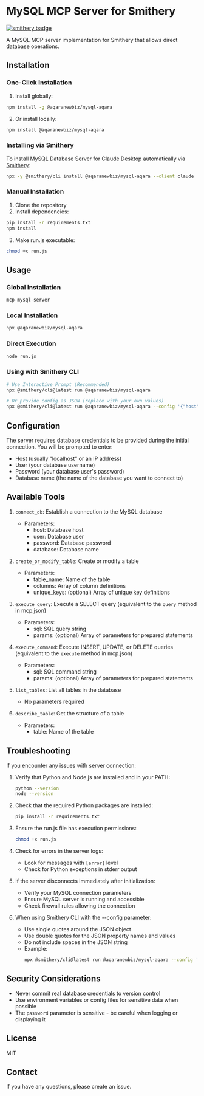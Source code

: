 # MySQL MCP Server for Smithery

[![smithery badge](https://smithery.ai/badge/@aqaranewbiz/mysql-aqara)](https://smithery.ai/server/@aqaranewbiz/mysql-aqara)

A MySQL MCP server implementation for Smithery that allows direct database operations.

## Installation

### One-Click Installation

1. Install globally:
```bash
npm install -g @aqaranewbiz/mysql-aqara
```

2. Or install locally:
```bash
npm install @aqaranewbiz/mysql-aqara
```

### Installing via Smithery

To install MySQL Database Server for Claude Desktop automatically via [Smithery](https://smithery.ai/server/@aqaranewbiz/mysql-aqara):

```bash
npx -y @smithery/cli install @aqaranewbiz/mysql-aqara --client claude
```

### Manual Installation

1. Clone the repository
2. Install dependencies:
```bash
pip install -r requirements.txt
npm install
```
3. Make run.js executable:
```bash
chmod +x run.js
```

## Usage

### Global Installation
```bash
mcp-mysql-server
```

### Local Installation
```bash
npx @aqaranewbiz/mysql-aqara
```

### Direct Execution
```bash
node run.js
```

### Using with Smithery CLI

```bash
# Use Interactive Prompt (Recommended)
npx @smithery/cli@latest run @aqaranewbiz/mysql-aqara

# Or provide config as JSON (replace with your own values)
npx @smithery/cli@latest run @aqaranewbiz/mysql-aqara --config '{"host":"<YOUR_HOST>","user":"<YOUR_USER>","password":"<YOUR_PASSWORD>","database":"<YOUR_DATABASE>"}'
```

## Configuration

The server requires database credentials to be provided during the initial connection. You will be prompted to enter:
- Host (usually "localhost" or an IP address)
- User (your database username)
- Password (your database user's password)
- Database name (the name of the database you want to connect to)

## Available Tools

1. `connect_db`: Establish a connection to the MySQL database
   - Parameters:
     - host: Database host
     - user: Database user
     - password: Database password
     - database: Database name

2. `create_or_modify_table`: Create or modify a table
   - Parameters:
     - table_name: Name of the table
     - columns: Array of column definitions
     - unique_keys: (optional) Array of unique key definitions

3. `execute_query`: Execute a SELECT query (equivalent to the `query` method in mcp.json)
   - Parameters:
     - sql: SQL query string
     - params: (optional) Array of parameters for prepared statements

4. `execute_command`: Execute INSERT, UPDATE, or DELETE queries (equivalent to the `execute` method in mcp.json)
   - Parameters:
     - sql: SQL command string
     - params: (optional) Array of parameters for prepared statements

5. `list_tables`: List all tables in the database
   - No parameters required

6. `describe_table`: Get the structure of a table
   - Parameters:
     - table: Name of the table

## Troubleshooting

If you encounter any issues with server connection:

1. Verify that Python and Node.js are installed and in your PATH:
   ```bash
   python --version
   node --version
   ```

2. Check that the required Python packages are installed:
   ```bash
   pip install -r requirements.txt
   ```

3. Ensure the run.js file has execution permissions:
   ```bash
   chmod +x run.js
   ```

4. Check for errors in the server logs:
   - Look for messages with `[error]` level
   - Check for Python exceptions in stderr output

5. If the server disconnects immediately after initialization:
   - Verify your MySQL connection parameters
   - Ensure MySQL server is running and accessible
   - Check firewall rules allowing the connection

6. When using Smithery CLI with the --config parameter:
   - Use single quotes around the JSON object
   - Use double quotes for the JSON property names and values
   - Do not include spaces in the JSON string
   - Example:
     ```bash
     npx @smithery/cli@latest run @aqaranewbiz/mysql-aqara --config '{"host":"localhost","user":"<YOUR_USER>","password":"<YOUR_PASSWORD>","database":"<YOUR_DATABASE>"}'
     ```

## Security Considerations

- Never commit real database credentials to version control
- Use environment variables or config files for sensitive data when possible
- The `password` parameter is sensitive - be careful when logging or displaying it

## License

MIT

## Contact

If you have any questions, please create an issue.
